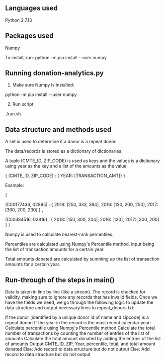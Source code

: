 ## Languages used

Python 2.7.13

## Packages used

Numpy

To install, run:
python -m pip install --user numpy

## Running donation-analytics.py

1) Make sure Numpy is installed:

python -m pip install --user numpy

2) Run script

./run.sh

## Data structure and methods used

A set is used to determine if a donor is a repeat donor.

The data/records is stored as a dictionary of dictionaries.

A tuple (CMTE_ID, ZIP_CODE) is used as keys and the values is a dictionary using year as the key and a list of the amounts as the value:

{ (CMTE_ID, ZIP_CODE) : { YEAR: [TRANSACTION_AMT]} }

Example:

{

 (C00177436, 02895) : { 2018: [250, 333, 384],
                        2016: [130, 200, 250],
                        2017: [300, 200, 230]  } ,

 (C00384516, 02816) : { 2018: [150, 300, 244],
                        2016: [120],
                        2017: [300, 200]  }
}

Numpy is used to calculate nearest-rank percentiles.

Percentiles are calculated using Numpy's Percentile method, input being the list of transaction amounts for a certain year.

Total amounts donated are calculated by summing up the list of transaction amounts for a certain year.

## Run-through of the steps in main()

Data is taken in line by line (like a stream).
The record is checked for validity, making sure to ignore any records that has invalid fields.
Once we have the fields we need, we go through the following logic to update the data structure and output necessary lines to repeat_donors.txt:

If the donor (identified by a unique donor id of name and zipcode) is a repeat donor:
  If the year in the record is the most recent calendar year:
    Calculate percentile using Numpy's Percentile method
    Calculate the total number of transactions by counting the number of entries of the list of amounts
    Calculate the total amount donated by adding the entries of the list of amounts
    Output CMTE_ID, ZIP, Year, percentile, total, and total amount donated
  Else:
    Add record to data structure but do not output
Else:
  Add record to data structure but do not output
